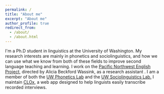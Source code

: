 ```yaml
---
permalink: /
title: "About me"
excerpt: "About me"
author_profile: true
redirect_from: 
  - /about/
  - /about.html
---
```


I'm a Ph.D student in linguistics at the University of Washington.
My research interests are mainly in phonetics and sociolinguistics, and how we can use what we know from both of these fields to improve second language teaching and learning.
I work on the <a href="https://zeos.ling.washington.edu/PNWEnglish/">Pacific Northwest English Project</a>, directed by Alicia Beckford Wassink, as a research assistant . I am a member of both the <a href="https://depts.washington.edu/phonlab/">UW Phonetics Lab</a> and the <a href="https://depts.washington.edu/sociolab/index.php">UW Sociolinguistics Lab.</a> I maintain <a href="https://clox.ling.washington.edu/">CLOx</a>, a web app designed to help linguists easily transcribe recorded interviews.